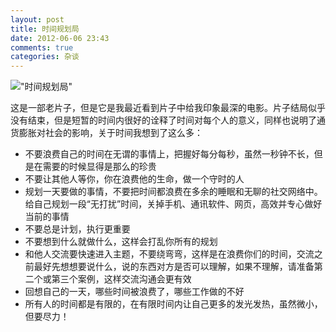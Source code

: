```yaml
---
layout: post
title: 时间规划局  
date: 2012-06-06 23:43
comments: true
categories: 杂谈
---
```


!["时间规划局"](http://ww1.sinaimg.cn/mw690/62772de6gw1dtovlc88eej.jpg)  

这是一部老片子，但是它是我最近看到片子中给我印象最深的电影。片子结局似乎没有结束，但是短暂的时间内很好的诠释了时间对每个人的意义，同样也说明了通货膨胀对社会的影响，关于时间我想到了这么多：  
* 不要浪费自己的时间在无谓的事情上，把握好每分每秒，虽然一秒钟不长，但是在需要的时候显得是那么的珍贵  
* 不要让其他人等你，你在浪费他的生命，做一个守时的人  
* 规划一天要做的事情，不要把时间都浪费在多余的睡眠和无聊的社交网络中。给自己规划一段“无打扰”时间，关掉手机、通讯软件、网页，高效并专心做好当前的事情  
* 不要总是计划，执行更重要  
* 不要想到什么就做什么，这样会打乱你所有的规划  
* 和他人交流要快速进入主题，不要绕弯弯，这样是在浪费你们的时间，交流之前最好先想想要说什么，说的东西对方是否可以理解，如果不理解，请准备第二个或第三个案例，这样交流沟通会更有效  
* 回想自己的一天，哪些时间被浪费了，哪些工作做的不好  
* 所有人的时间都是有限的，在有限时间内让自己更多的发光发热，虽然微小，但要尽力！

